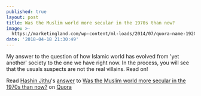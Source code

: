 ```yaml
---
published: true
layout: post
title: Was the Muslim world more secular in the 1970s than now?
image: >-
  https://marketingland.com/wp-content/ml-loads/2014/07/quora-name-1920-800x450.jpg
date: '2018-04-18 21:30:49'
---
```

My answer to the question of how Islamic world has evolved from 'yet another' society to the one we have right now. In the process, you will see that the usuals suspects are not the real villains. Read on! 


<span class='quora-content-embed' data-name='Was-the-Muslim-world-more-secular-in-the-1970s-than-now/answer/Hashin-Jithu'>Read <a class='quora-content-link' data-width='660' data-height='560' href='https://www.quora.com/Was-the-Muslim-world-more-secular-in-the-1970s-than-now/answer/Hashin-Jithu' data-type='answer' data-id='80031437' data-key='fc6d6fe6a8fa8e218c6e098544962642' load-full-answer='True' data-embed='2r8xvvK'><a href='https://www.quora.com/Hashin-Jithu'>Hashin Jithu</a>&#039;s <a href='/Was-the-Muslim-world-more-secular-in-the-1970s-than-now#ans80031437'>answer</a> to <a href='/Was-the-Muslim-world-more-secular-in-the-1970s-than-now' ref='canonical'><span class="rendered_qtext">Was the Muslim world more secular in the 1970s than now?</span></a></a> on <a href='https://www.quora.com'>Quora</a><script type="text/javascript" src="https://www.quora.com/widgets/content"></script></span>